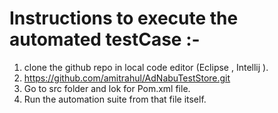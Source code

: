 # Instructions to execute the automated testCase :-

1. clone the github repo in local code editor (Eclipse , Intellij ).
2. https://github.com/amitrahul/AdNabuTestStore.git
2. Go to src folder and lok for Pom.xml file.
3. Run the automation suite from that file itself.